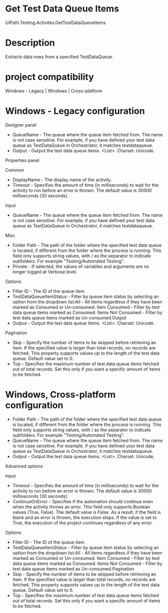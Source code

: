 ﻿# Get Test Data Queue Items

UiPath.Testing.Activites.GetTestDataQueueItems

# Description

Extracts data rows from a specified TestDataQueue.

# project compatibility

Windows - Legacy | Windows | Cross-platform

# Windows - Legacy configuration

Designer panel

* QueueName - The queue where the queue item fetched from. The name is not case sensitive. For example, if you have defined your test data queue as TestDataQueue in Orchestrator, it matches testdataqueue.
* Output - Output the test data queue items. <List<TestDataQueueItem>>. Charset: Unicode.

Properties panel

Common

* DisplayName - The display name of the activity.
* Timeout - Specifies the amount of time (in milliseconds) to wait for the activity to run before an error is thrown. The default value is 30000 milliseconds (30 seconds).

Input

* QueueName - The queue where the queue item fetched from. The name is not case sensitive. For example, if you have defined your test data queue as TestDataQueue in Orchestrator, it matches testdataqueue.

Misc

* Folder Path - The path of the folder where the specified test data queue is located, if different from the folder where the process is running. This field only supports string values, with / as the separator to indicate subfolders. For example "Testing/Automated Testing".
* Private - If selected, the values of variables and arguments are no longer logged at Verbose level.

Options

* Filter ID - The ID of the queue item
* TestDataQueueItemStatus - Filter by queue item status by selecting an option from the dropdown list:All - All items regardless if they have been marked as Consumed or Un-consumed. Item Consumed - Filter by test data queue items marked as Consumed. Items Not Consumed - Filter by test data queue items marked as Un-consumed.Output
* Output - Output the test data queue items. <List<TestDataQueueItem>>. Charset: Unicode.

Pagination

* Skip - Specify the number of items to be skipped before retrieving an item. If the specified value is larger than total records, no records are fetched. This property supports values up to the length of the test data queue. Default value set to 0.
* Top - Specifies the maximum number of test data queue items fetched out of total records. Set this only if you want a specific amount of items to be fetched.

# Windows, Cross-platform configuration

* Folder Path - The path of the folder where the specified test data queue is located, if different from the folder where the process is running. This field only supports string values, with / as the separator to indicate subfolders. For example "Testing/Automated Testing".
* QueueName - The queue where the queue item fetched from. The name is not case sensitive. For example, if you have defined your test data queue as TestDataQueue in Orchestrator, it matches testdataqueue.
* Output - Output the test data queue items. <List<TestDataQueueItem>>. Charset: Unicode.

Advanced options

Input

* Timeout - Specifies the amount of time (in milliseconds) to wait for the activity to run before an error is thrown. The default value is 30000 milliseconds (30 seconds).
* ContinueOnError - Specifies if the automation should continue even when the activity throws an error. This field only supports Boolean values (True, False). The default value is False. As a result, if the field is blank and an error is thrown, the execution stops. If the value is set to True, the execution of the project continues regardless of any error.

Options

* Filter ID - The ID of the queue item
* TestDataQueueItemStatus - Filter by queue item status by selecting an option from the dropdown list:All - All items regardless if they have been marked as Consumed or Un-consumed. Item Consumed - Filter by test data queue items marked as Consumed. Items Not Consumed - Filter by test data queue items marked as Un-consumed.Pagination
* Skip - Specify the number of items to be skipped before retrieving an item. If the specified value is larger than total records, no records are fetched. This property supports values up to the length of the test data queue. Default value set to 0.
* Top - Specifies the maximum number of test data queue items fetched out of total records. Set this only if you want a specific amount of items to be fetched.
